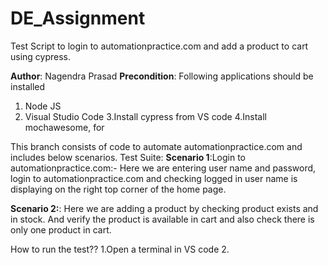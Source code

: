 # DE_Assignment
Test Script to login to automationpractice.com and add a product to cart using cypress.

**Author**: Nagendra Prasad
**Precondition**: Following applications should be installed
1. Node JS
2. Visual Studio Code
3.Install cypress from VS code
4.Install mochawesome,  for 


This branch consists of code to automate automationpractice.com and includes below scenarios.
Test Suite: 
**Scenario 1**:Login to automationpractice.com:-
  Here we are entering user name and password, login to automationpractice.com and checking
  logged in user name is displaying on the right top corner of the home page.
  
**Scenario 2:**:
  Here we are adding a product by checking product exists and in stock.
  And verify the product is available in cart and also check there is only one product in cart.
  
  
How to run the test??
1.Open a terminal in VS code
2.

  



